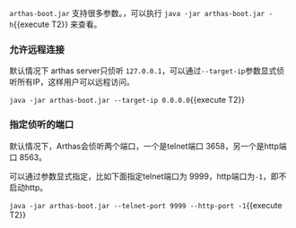 

`arthas-boot.jar` 支持很多参数。，可以执行 `java -jar arthas-boot.jar -h`{{execute T2}} 来查看。

### 允许远程连接

默认情况下 arthas server只侦听 `127.0.0.1`，可以通过`--target-ip`参数显式侦听所有IP，这样用户可以远程访问。

`java -jar arthas-boot.jar --target-ip 0.0.0.0`{{execute T2}}

### 指定侦听的端口

默认情况下，Arthas会侦听两个端口，一个是telnet端口 3658，另一个是http端口 8563。

可以通过参数显式指定，比如下面指定telnet端口为 9999，http端口为`-1`，即不启动http。

`java -jar arthas-boot.jar --telnet-port 9999 --http-port -1`{{execute T2}}